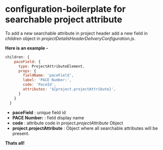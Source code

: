 # configuration-boilerplate for searchable project attribute

To add a new searchable attribute in project header add a new field in _children_ object in *projectDetailsHeaderDeliveryConfiguration.js*.

**Here is an example -**

```javascript
children: {
    paceField: {
      type: ProjectAttributeElement,
      props: {
        fieldName: 'paceField',
        label: 'PACE Number:',
        code: 'PaceId',
        attributes: '${project.projectAttribute}',
      }
    }
  }
  ```
  
* **paceField** : unique field id
* **PACE Number:** : field display name
* **code** : attribute code in _project.projectAttribute_ Object
* **project.projectAttribute** : Object where all searchable attributes will be present.

__Thats all!__
